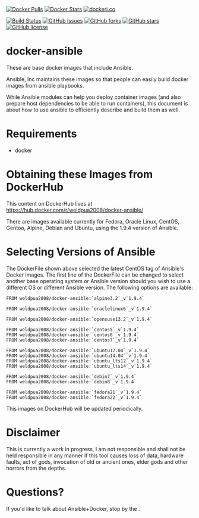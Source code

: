 [![Docker Pulls](https://img.shields.io/docker/pulls/mashape/kong.svg)](https://hub.docker.com/r/weldpua2008/docker-ansible/)
[![Docker Stars](https://img.shields.io/docker/stars/_/ubuntu.svg)](https://hub.docker.com/r/weldpua2008/docker-ansible/)
[![dockeri.co](http://dockeri.co/image/weldpua2008/docker-ansible)](https://hub.docker.com/r/weldpua2008/docker-ansible/)

[![Build Status](https://travis-ci.org/weldpua2008/docker-ansible.svg?branch=ansible_1.9.4)](https://travis-ci.org/weldpua2008/docker-ansible) [![GitHub issues](https://img.shields.io/github/issues/weldpua2008/docker-ansible.svg)](https://github.com/weldpua2008/docker-ansible/issues) [![GitHub forks](https://img.shields.io/github/forks/weldpua2008/docker-ansible.svg)](https://github.com/weldpua2008/docker-ansible/network) [![GitHub stars](https://img.shields.io/github/stars/weldpua2008/docker-ansible.svg)](https://github.com/weldpua2008/docker-ansible/stargazers) [![GitHub license](https://img.shields.io/badge/license-MIT-blue.svg)](https://raw.githubusercontent.com/weldpua2008/docker-ansible/master/LICENSE) 

docker-ansible
===================
These are base docker images that include Ansible.  

Ansible, Inc maintains these images so that people can easily build docker images from ansible playbooks.

While Ansible modules can help you deploy container images (and also prepare host dependencies to be able to run containers), this document is about how to use ansible to efficiently describe and build them as well.

Requirements
=====================================

* docker

Obtaining these Images from DockerHub
=====================================

This content on DockerHub lives at https://hub.docker.com/r/weldpua2008/docker-ansible/

There are images available currently for Fedora, Oracle Linux, CentOS, Gentoo, Alpine, Debian and Ubuntu, using the 1.9.4 version of Ansible.

Selecting Versions of Ansible
=============================
The DockerFile shown above selected the latest CentOS tag of Ansible's Docker images.
The first line of the DockerFile can be changed to select another base operating system or Ansible version should you wish to use a different OS or different Ansible version.
The following options are available:

    FROM weldpua2008/docker-ansible:`alpine3.2`_v`1.9.4`
    
    FROM weldpua2008/docker-ansible:`oraclelinux6`_v`1.9.4`
    
    FROM weldpua2008/docker-ansible:`opensuse13.2`_v`1.9.4`

    FROM weldpua2008/docker-ansible:`centos5`_v`1.9.4`
    FROM weldpua2008/docker-ansible:`centos6`_v`1.9.4`
    FROM weldpua2008/docker-ansible:`centos7`_v`1.9.4`
    
    FROM weldpua2008/docker-ansible:`ubuntu12.04`_v`1.9.4`
    FROM weldpua2008/docker-ansible:`ubuntu14.04`_v`1.9.4`
    FROM weldpua2008/docker-ansible:`ubuntu_lts12`_v`1.9.4`
    FROM weldpua2008/docker-ansible:`ubuntu_lts14`_v`1.9.4`

    FROM weldpua2008/docker-ansible:`debin7`_v`1.9.4`
    FROM weldpua2008/docker-ansible:`debin8`_v`1.9.4`

    FROM weldpua2008/docker-ansible:`fedora21`_v`1.9.4`
    FROM weldpua2008/docker-ansible:`fedora22`_v`1.9.4`
    
This images on DockerHub will be updated periodically.

Disclaimer
=============================

This is currently a work in progress, I am not responsible and shall not
be held responsible in any manner if this tool causes loss of data, hardware
faults, act of gods, invocation of old or ancient ones, elder gods and other
horrors from the depths.

Questions?
==========

If you'd like to talk about Ansible+Docker, stop by the .
